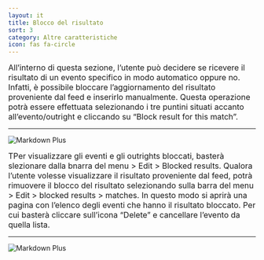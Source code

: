 ```yaml
---
layout: it
title: Blocco del risultato
sort: 3
category: Altre caratteristiche 
icon: fas fa-circle
---
```

<p class="message">
    
</p>


<font size="3">All’interno di questa sezione, l’utente può decidere se ricevere il risultato di un evento specifico in modo automatico oppure no. Infatti, è possibile bloccare l’aggiornamento del risultato proveniente dal feed e inserirlo manualmente. Questa operazione potrà essere effettuata selezionando i tre puntini situati accanto all’evento/outright e cliccando su “Block result for this match”.</font> 

---

![Markdown Plus]({{site.baseurl}}/public/images/altre-caratteristiche/blocco-del-risultato.png)
 

<font size="3">TPer visualizzare gli eventi e gli outrights bloccati, basterà slezionare dalla bnarra del menu > Edit > Blocked results. Qualora l’utente volesse visualizzare il risultato proveniente dal feed, potrà rimuovere il blocco del risultato selezionando sulla barra del menu > Edit > blocked results > matches. In questo modo si aprirà una pagina con l’elenco degli eventi che hanno il risultato bloccato. Per cui basterà cliccare sull’icona “Delete” e cancellare l’evento da quella lista.</font> 

---

![Markdown Plus]({{site.baseurl}}/public/images/altre-caratteristiche/blocco-risulato-due.png)